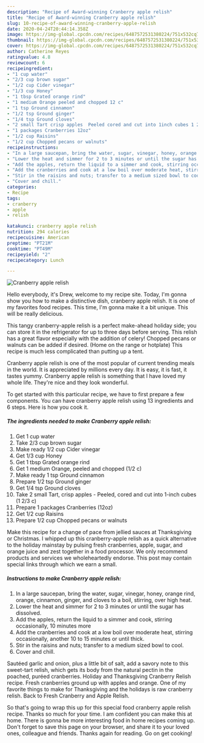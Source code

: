 ```yaml
---
description: "Recipe of Award-winning Cranberry apple relish"
title: "Recipe of Award-winning Cranberry apple relish"
slug: 10-recipe-of-award-winning-cranberry-apple-relish
date: 2020-04-24T20:44:14.358Z
image: https://img-global.cpcdn.com/recipes/6487572531380224/751x532cq70/cranberry-apple-relish-recipe-main-photo.jpg
thumbnail: https://img-global.cpcdn.com/recipes/6487572531380224/751x532cq70/cranberry-apple-relish-recipe-main-photo.jpg
cover: https://img-global.cpcdn.com/recipes/6487572531380224/751x532cq70/cranberry-apple-relish-recipe-main-photo.jpg
author: Catherine Reyes
ratingvalue: 4.8
reviewcount: 6
recipeingredient:
- "1 cup water"
- "2/3 cup brown sugar"
- "1/2 cup Cider vinegar"
- "1/3 cup Honey"
- "1 tbsp Grated orange rind"
- "1 medium Orange peeled and chopped 12 c"
- "1 tsp Ground cinnamon"
- "1/2 tsp Ground ginger"
- "1/4 tsp Ground cloves"
- "2 small Tart crisp apples  Peeled cored and cut into 1inch cubes 1 23 c"
- "1 packages Cranberries 12oz"
- "1/2 cup Raisins"
- "1/2 cup Chopped pecans or walnuts"
recipeinstructions:
- "In a large saucepan, bring the water, sugar, vinegar, honey, orange rind, orange, cinnamon, ginger, and cloves to a boil, stirring, over high heat."
- "Lower the heat and simmer for 2 to 3 minutes or until the sugar has dissolved."
- "Add the apples, return the liquid to a simmer and cook, stirring occasionally, 10 minutes more"
- "Add the cranberries and cook at a low boil over moderate heat, stirring occasionally, another 10 to 15 minutes or until thick."
- "Stir in the raisins and nuts; transfer to a medium sized bowl to cool."
- "Cover and chill."
categories:
- Recipe
tags:
- cranberry
- apple
- relish

katakunci: cranberry apple relish 
nutrition: 294 calories
recipecuisine: American
preptime: "PT21M"
cooktime: "PT49M"
recipeyield: "2"
recipecategory: Lunch

---
```



![Cranberry apple relish](https://img-global.cpcdn.com/recipes/6487572531380224/751x532cq70/cranberry-apple-relish-recipe-main-photo.jpg)

Hello everybody, it's Drew, welcome to my recipe site. Today, I'm gonna show you how to make a distinctive dish, cranberry apple relish. It is one of my favorites food recipes. This time, I'm gonna make it a bit unique. This will be really delicious.

This tangy cranberry-apple relish is a perfect make-ahead holiday side; you can store it in the refrigerator for up to three days before serving. This relish has a great flavor especially with the addition of celery! Chopped pecans or walnuts can be added if desired. (Home on the range or hotplate) This recipe is much less complicated than putting up a tent.

Cranberry apple relish is one of the most popular of current trending meals in the world. It is appreciated by millions every day. It is easy, it is fast, it tastes yummy. Cranberry apple relish is something that I have loved my whole life. They're nice and they look wonderful.


To get started with this particular recipe, we have to first prepare a few components. You can have cranberry apple relish using 13 ingredients and 6 steps. Here is how you cook it.

##### The ingredients needed to make Cranberry apple relish:

1. Get 1 cup water
1. Take 2/3 cup brown sugar
1. Make ready 1/2 cup Cider vinegar
1. Get 1/3 cup Honey
1. Get 1 tbsp Grated orange rind
1. Get 1 medium Orange, peeled and chopped (1/2 c)
1. Make ready 1 tsp Ground cinnamon
1. Prepare 1/2 tsp Ground ginger
1. Get 1/4 tsp Ground cloves
1. Take 2 small Tart, crisp apples - Peeled, cored and cut into 1-inch cubes (1 2/3 c)
1. Prepare 1 packages Cranberries (12oz)
1. Get 1/2 cup Raisins
1. Prepare 1/2 cup Chopped pecans or walnuts


Make this recipe for a change of pace from jellied sauces at Thanksgiving or Christmas. I whipped up this cranberry-apple relish as a quick alternative to the holiday mainstay by pulsing fresh cranberries, apple, sugar, and orange juice and zest together in a food processor. We only recommend products and services we wholeheartedly endorse. This post may contain special links through which we earn a small. 

##### Instructions to make Cranberry apple relish:

1. In a large saucepan, bring the water, sugar, vinegar, honey, orange rind, orange, cinnamon, ginger, and cloves to a boil, stirring, over high heat.
1. Lower the heat and simmer for 2 to 3 minutes or until the sugar has dissolved.
1. Add the apples, return the liquid to a simmer and cook, stirring occasionally, 10 minutes more
1. Add the cranberries and cook at a low boil over moderate heat, stirring occasionally, another 10 to 15 minutes or until thick.
1. Stir in the raisins and nuts; transfer to a medium sized bowl to cool.
1. Cover and chill.


Sautéed garlic and onion, plus a little bit of salt, add a savory note to this sweet-tart relish, which gets its body from the natural pectin in the poached, puréed cranberries. Holiday and Thanksgiving Cranberry Relish recipe. Fresh cranberries ground up with apples and orange. One of my favorite things to make for Thanksgiving and the holidays is raw cranberry relish. Back to Fresh Cranberry and Apple Relish. 

So that's going to wrap this up for this special food cranberry apple relish recipe. Thanks so much for your time. I am confident you can make this at home. There is gonna be more interesting food in home recipes coming up. Don't forget to save this page on your browser, and share it to your loved ones, colleague and friends. Thanks again for reading. Go on get cooking!
